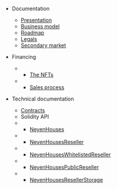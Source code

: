 - Documentation
  - [Presentation](en/neyen.md)
  - [Business model](en/business.md)
  - [Roadmap](fr/roadmap.md)
  - [Legals](en/legals.md)
  - [Secondary market](en/secondary-market.md)

- Financing
  * - [The NFTs](en/nfts.md)
  * - [Sales process](en/sales.md)

- Technical documentation
  - [Contracts](en/contracts.md)
  - Solidity API
  * - [NeyenHouses](solidity-api/NeyenHouses.md?id=solidity-api)
  * - [NeyenHousesReseller](solidity-api/NeyenHousesReseller.md?id=solidity-api)
  * - [NeyenHousesWhitelistedReseller](solidity-api/NeyenHousesWhitelistedReseller.md?id=solidity-api)
  * - [NeyenHousesPublicReseller](solidity-api/NeyenHousesPublicReseller.md?id=solidity-api)
  * - [NeyenHousesResellerStorage](solidity-api/NeyenHousesResellerStorage.md?id=solidity-api)